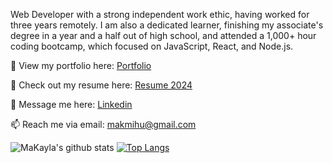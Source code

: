 Web Developer with a strong independent work ethic, having worked for three years remotely. I am also a dedicated learner, finishing my associate's degree in a year and a half out of high school, and  attended a 1,000+ hour coding bootcamp, which focused on JavaScript, React, and Node.js.

👀 View my portfolio here: [Portfolio](https://makayla-mihu-portfolio.netlify.app/)

📝 Check out my resume here: [Resume 2024](https://docs.google.com/document/d/e/2PACX-1vTs3teHRAj1hpzxUArYZgVTx6ubabnWh4CQI6Sc1XvtxKFWlVd49ZUmCqlgb-_0StooP6ZhTfwSGQls/pub)

💬 Message me here: [Linkedin](https://www.linkedin.com/in/makayla-mihu)

📫 Reach me via email: [makmihu@gmail.com](mailto:makmihu@gmail.com)

![MaKayla's github stats](https://github-readme-stats.vercel.app/api?username=makmihu&show_icons=true&theme=dark)
[![Top Langs](https://github-readme-stats.vercel.app/api/top-langs/?username=makmihu&layout=compact&theme=dark)](https://github.com/makmihu/github-readme-stats)

<!--
**makmihu/makmihu** is a ✨ _special_ ✨ repository because its `README.md` (this file) appears on your GitHub profile.

Here are some ideas to get you started:

- 🔭 I’m currently working on ...
- 🌱 I’m currently learning ...
- 👯 I’m looking to collaborate on ...
- 🤔 I’m looking for help with ...
- 💬 Ask me about ...
- 📫 How to reach me: ...
- 😄 Pronouns: ...
- ⚡ Fun fact: ...
-->
